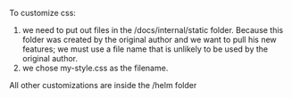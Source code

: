 To customize css:

1. we need to put out files in the /docs/internal/static folder. Because this folder was created by the original author and we want to pull his new features; we must use a file name that is unlikely to be used by the original author.
2. we chose my-style.css as the filename.

All other customizations are inside the /helm folder
